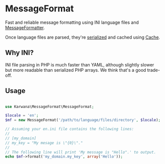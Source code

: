 # MessageFormat #

Fast and reliable message formatting using INI language files and [MessageFormatter](http://www.php.net/manual/en/class.messageformatter.php).

Once language files are parsed, they're [serialized](http://www.php.net/manual/en/function.serialize.php) and cached using [Cache](https://github.com/karwana/php-cache).

## Why INI? ##

INI file parsing in PHP is much faster than YAML, although slightly slower but more readable than serialized PHP arrays. We think that's a good trade-off.

## Usage ##

```php

use Karwana\MessageFormat\MessageFormat;

$locale = 'en';
$mf = new MessageFormat('/path/to/language/files/directory', $locale);

// Assuming your en.ini file contains the following lines:
//
// [my_domain]
// my_key = "My mesage is \"{0}\"."
//
// The following line will print 'My message is "Hello".' to output.
echo $mf->format('my_domain.my_key', array('Hello'));

```
